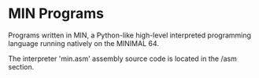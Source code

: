 # MIN Programs

Programs written in MIN, a Python-like high-level interpreted programming language running natively on the MINIMAL 64.

The interpreter 'min.asm' assembly source code is located in the /asm section.
